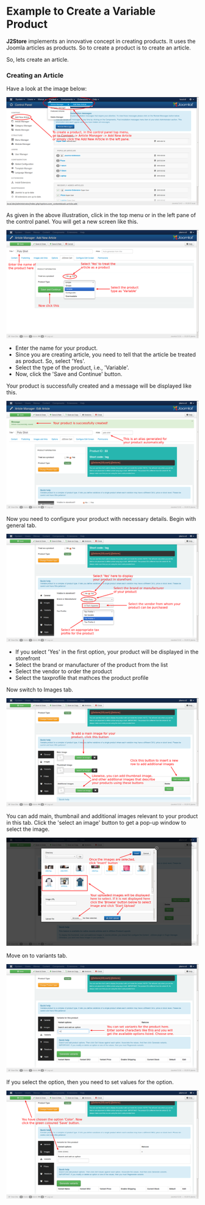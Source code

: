 # Example to Create a Variable Product

**J2Store** implements an innovative concept in creating products. It uses the Joomla articles as products. So to create a product is to create an article.

So, lets create an article.

### Creating an Article

Have a look at the image below:

![Add Article](add_simple.png)

As given in the above illustration, click in the top menu or in the left pane of the control panel. You will get a new screen like this.

![Create Variable 1](create_variable_cart_1.png)

* Enter the name for your product. 
* Since you are creating article, you need to tell that the article be treated as product. So, select 'Yes'. 
* Select the type of the product, i.e., 'Variable'.
* Now, click the 'Save and Continue' button.

Your product is successfully created and a message will be displayed like this.

![Create Variable 2](create_variable_cart_2.png)

Now you need to configure your product with necessary details. Begin with general tab.

![General](create_variable_cart_general.png)

* If you select 'Yes' in the first option, your product will be displayed in the storefront
* Select the brand or manufacturer of the product from the list
* Select the vendor to order the product
* Select the taxprofile that mathces the product profile

Now switch to Images tab.

![Images](create_variable_cart_images.png)

You can add main, thumbnail and additional images relevant to your product in this tab. Click the 'select an image' button to get a pop-up window to select the image.

![Images Select](create_variable_cart_images_select.png)

Move on to variants tab.

![Variants 1](create_variable_cart_variants_1.png)

If you select the option, then you need to set values for the option.

![Variants 2](create_variable_cart_variants_2.png)




